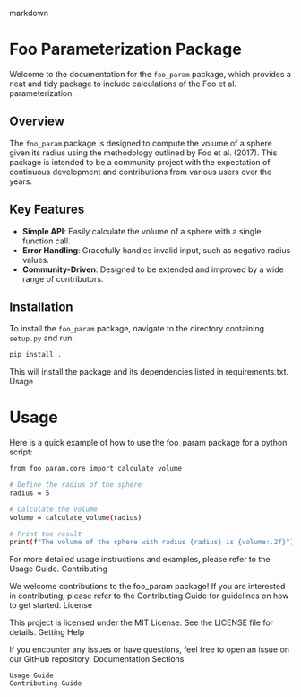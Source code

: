 markdown

# Foo Parameterization Package

Welcome to the documentation for the `foo_param` package, which provides a neat and tidy package to include calculations of the Foo et al. parameterization.

## Overview

The `foo_param` package is designed to compute the volume of a sphere given its radius using the methodology outlined by Foo et al. (2017). This package is intended to be a community project with the expectation of continuous development and contributions from various users over the years.

## Key Features

- **Simple API**: Easily calculate the volume of a sphere with a single function call.
- **Error Handling**: Gracefully handles invalid input, such as negative radius values.
- **Community-Driven**: Designed to be extended and improved by a wide range of contributors.

## Installation

To install the `foo_param` package, navigate to the directory containing `setup.py` and run:

```sh
pip install .
```

This will install the package and its dependencies listed in requirements.txt.
Usage


# Usage 
Here is a quick example of how to use the foo_param package for a python script:

```sh
from foo_param.core import calculate_volume

# Define the radius of the sphere
radius = 5

# Calculate the volume
volume = calculate_volume(radius)

# Print the result
print(f"The volume of the sphere with radius {radius} is {volume:.2f}")

```

For more detailed usage instructions and examples, please refer to the Usage Guide.
Contributing

We welcome contributions to the foo_param package! If you are interested in contributing, please refer to the Contributing Guide for guidelines on how to get started.
License

This project is licensed under the MIT License. See the LICENSE file for details.
Getting Help

If you encounter any issues or have questions, feel free to open an issue on our GitHub repository.
Documentation Sections

    Usage Guide
    Contributing Guide